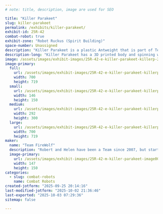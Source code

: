 ```yaml
---
# note: title, description, image are used for SEO

title: "Killer Parakeet"
slug: killer-parakeet
permalink: /exhibits/killer-parakeet/
exhibit-id: 25R-42
combat-robot: true
exhibit-zone: "Robot Ruckus (Spirit Building)"
space-number: Unassigned
description: "Killer Parakeet is a plastic Antweight that is part of Team FireWolf Robotics."
description-long: "Killer Parakeet has a 3D printed body and spinning weapon."
image: /assets/images/exhibit-images/25R-42-e-killer-parakeet-killerp-292x300.jpg
image-primary: 
  full:
    url: /assets/images/exhibit-images/25R-42-e-killer-parakeet-killerp-full.jpg
    width: 700
    height: 719
  small:
    url: /assets/images/exhibit-images/25R-42-e-killer-parakeet-killerp-146x150.jpg
    width: 146
    height: 150
  medium:
    url: /assets/images/exhibit-images/25R-42-e-killer-parakeet-killerp-292x300.jpg
    width: 292
    height: 300
  large:
    url: /assets/images/exhibit-images/25R-42-e-killer-parakeet-killerp-700x719.jpg
    width: 700
    height: 719
maker: 
  name: "Team FireWolf"
  description: "Robert and Helen have been a Team since 2007, but started fighting Robots in 2023."
  image-primary:
    url: /assets/images/exhibit-images/25R-42-m-killer-parakeet-image000000-7-147x150.jpg
    width: 147
    height: 150
categories: 
  - slug: combat-robots
    name: Combat Robots
created-jotform: "2025-09-25 20:14:16"
last-modified-jotform: "2025-10-02 21:36:46"
last-exported: "2025-10-03 07:29:36"
sitemap: false

---
```

